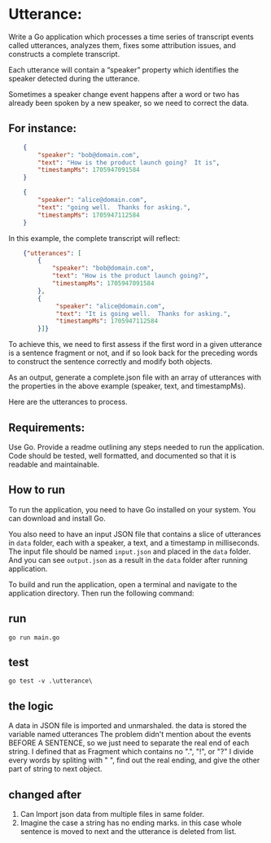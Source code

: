 # Utterance:

Write a Go application which processes a time series of transcript events called utterances, analyzes them, fixes some attribution issues, and constructs a complete transcript.

Each utterance will contain a “speaker” property which identifies the speaker detected during the utterance. 

Sometimes a speaker change event happens after a word or two has already been spoken by a new speaker, so we need to correct the data.  

## For instance:

```json
    {
        "speaker": "bob@domain.com",
        "text": "How is the product launch going?  It is",
        "timestampMs": 1705947091584
    }

    {
        "speaker": "alice@domain.com",
        "text": "going well.  Thanks for asking.",
        "timestampMs": 1705947112584
    }
```

In this example, the complete transcript will reflect:

```json
    {"utterances": [
        {
            "speaker": "bob@domain.com",
            "text": "How is the product launch going?",
            "timestampMs": 1705947091584
        },
        {
             "speaker": "alice@domain.com",
             "text": "It is going well.  Thanks for asking.",
             "timestampMs": 1705947112584
        }]}
```

To achieve this, we need to first assess if the first word in a given utterance is a sentence fragment or not, and if so look back for the preceding words to construct the sentence correctly and modify both objects.

As an output, generate a complete.json file with an array of utterances with the properties in the above example (speaker, text, and timestampMs).

Here are the utterances to process.

## Requirements:

Use Go.
Provide a readme outlining any steps needed to run the application.
Code should be tested, well formatted, and documented so that it is readable and maintainable.


## How to run

To run the application, you need to have Go installed on your system. You can download and install Go.

You also need to have an input JSON file that contains a slice of utterances in `data` folder, each with a speaker, a text, and a timestamp in milliseconds. The input file should be named `input.json` and placed in the `data` folder. 
And you can see `output.json` as a result in the `data` folder after running application.

To build and run the application, open a terminal and navigate to the application directory. Then run the following command:

## run

```shell
go run main.go
```

## test

```shell
go test -v .\utterance\
```

## the logic
A data in JSON file is imported and unmarshaled.
the data is stored the variable named utterances
The problem didn't mention about the events BEFORE A SENTENCE, so we just need to separate the real end of each string.
I defined that as Fragment which contains no ".", "!", or "?"
I divide every words by spliting with " ", find out the real ending, and give the other part of string to next object.

## changed after
1. Can Import json data from multiple files in same folder.
2. Imagine the case a string has no ending marks. in this case whole sentence is moved to next and the utterance is deleted from list.

